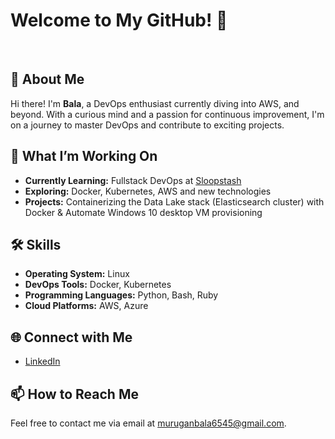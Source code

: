 # Welcome to My GitHub! 👋
 
## 🚀 About Me
Hi there! I'm **Bala**, a DevOps enthusiast currently diving into AWS, and beyond. With a curious mind and a passion for continuous improvement, I'm on a journey to master DevOps and contribute to exciting projects.
 
## 🌟 What I’m Working On
- **Currently Learning:** Fullstack DevOps at [Sloopstash](https://github.com/sloopstash)
- **Exploring:** Docker, Kubernetes, AWS and new technologies
- **Projects:** Containerizing the Data Lake stack (Elasticsearch cluster) with Docker & Automate Windows 10 desktop VM provisioning
 
## 🛠 Skills
- **Operating System:** Linux
- **DevOps Tools:** Docker, Kubernetes
- **Programming Languages:** Python, Bash, Ruby
- **Cloud Platforms:** AWS, Azure
 
## 🌐 Connect with Me
- [LinkedIn](https://www.linkedin.com/in/balamurugan-subramani-6740b319a/)
 
## 📫 How to Reach Me
Feel free to contact me via email at [muruganbala6545@gmail.com](mailto:muruganbala6545@gmail.com).
